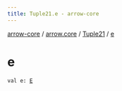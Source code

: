 ```yaml
---
title: Tuple21.e - arrow-core
---
```


[arrow-core](../../index.html) / [arrow.core](../index.html) / [Tuple21](index.html) / [e](./e.html)

# e

`val e: `[`E`](index.html#E)